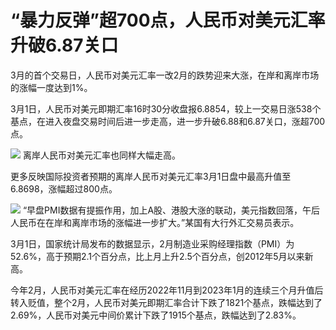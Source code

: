 # “暴力反弹”超700点，人民币对美元汇率升破6.87关口

3月的首个交易日，人民币对美元汇率一改2月的跌势迎来大涨，在岸和离岸市场的涨幅一度达到1%。

3月1日，人民币对美元即期汇率16时30分收盘报6.8854，较上一交易日涨538个基点，在进入夜盘交易时间后进一步走高，进一步升破6.88和6.87关口，涨超700点。

![](https://inews.gtimg.com/om_bt/OyWKkXB9wybPfONka6Tb7CNjya7BX8PMEuU3v_NnW7v78AA/1000)
离岸人民币对美元汇率也同样大幅走高。

更多反映国际投资者预期的离岸人民币对美元汇率3月1日盘中最高升值至6.8698，涨幅超过800点。

![](https://inews.gtimg.com/om_bt/OBNzxxgoQeFUPcpWrPSy4C6XF67GLU6_7JIHbEuXVWlVYAA/1000)
“早盘PMI数据有提振作用，加上A股、港股大涨的联动，美元指数回落，午后人民币在在岸和离岸市场的涨幅进一步扩大。”某国有大行外汇交易员表示。

3月1日，国家统计局发布的数据显示，2月制造业采购经理指数（PMI）为52.6%，高于预期2.1个百分点，比上月上升2.5个百分点，创2012年5月以来新高。

今年2月，人民币对美元汇率在经历2022年11月到2023年1月的连续三个月升值后转入贬值，整个2月，人民币对美元即期汇率合计下跌了1821个基点，跌幅达到了2.69%，人民币对美元中间价累计下跌了1915个基点，跌幅达到了2.83%。

